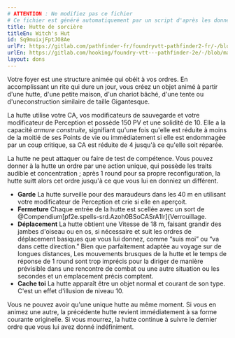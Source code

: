 ```yaml
---
# ATTENTION : Ne modifiez pas ce fichier
# Ce fichier est généré automatiquement par un script d'après les données du module Foundry VTT officiel et de sa traduction
title: Hutte de sorcière
titleEn: Witch's Hut
id: Sq9muixjFptJO8Ae
urlFr: https://gitlab.com/pathfinder-fr/foundryvtt-pathfinder2-fr/-/blob/master/data/feats/Sq9muixjFptJO8Ae.htm
urlEn: https://gitlab.com/hooking/foundry-vtt---pathfinder-2e/-/blob/master/packs/data/feats.db/witch-s-hut.json
layout: dons
---
```

Votre foyer est une structure animée qui obéit à vos ordres. En accomplissant un rite qui dure un jour, vous créez un objet animé à partir d'une hutte, d'une petite maison, d'un chariot bâché, d'une tente ou d'uneconstruction similaire de taille Gigantesque.

La hutte utilise votre CA, vos modificateurs de sauvegarde et votre modificateur de Perception et possède 150 PV et une solidité de 10. Elle a la capacité *armure construite*, signifiant qu'une fois qu'elle est réduite à moins de la moitié de ses Points de vie ou immédiatement si elle est endommagée par un coup critique, sa CA est réduite de 4 jusqu'à ce qu'elle soit réparée.

La hutte ne peut attaquer ou faire de test de compétence. Vous pouvez donner à la hutte un ordre par une action unique, qui possède les traits audible et concentration ; après 1 round pour sa propre reconfiguration, la hutte suitt alors cet ordre jusqu'à ce que vous lui en donniez un différent.

- **Garde** La hutte surveille pour des maraudeurs dans les 40 m en utilisant votre modificateur de Perception et crie si elle en aperçoit.
- **Fermeture** Chaque entrée de la hutte est scellée avec un sort de @Compendium[pf2e.spells-srd.Azoh0BSoCASrA1lr]{Verrouillage.
- **Déplacement** La hutte obtient une Vitesse de 18 m, faisant grandir des jambes d'oiseau ou en os, si nécessaire et suit les ordres de déplacement basiques que vous lui donnez, comme “suis moi” ou “va dans cette direction.” Bien que parfaitement adaptée au voyage sur de longues distances, Les mouvements brusques de la hutte et le temps de réponse de 1 round sont trop imprécis pour la diriger de manière prévisible dans une rencontre de combat ou une autre situation ou les secondes et un emplacement précis comptent.
- **Cache toi** La hutte apparaît être un objet normal et courant de son type. C'est un effet d'illusion de niveau 10.

Vous ne pouvez avoir qu'une unique hutte au même moment. Si vous en animez une autre, la précédente hutte revient immédiatement à sa forme courante originelle. Si vous mourrez, la hutte continue à suivre le dernier ordre que vous lui avez donné indéfiniment.
